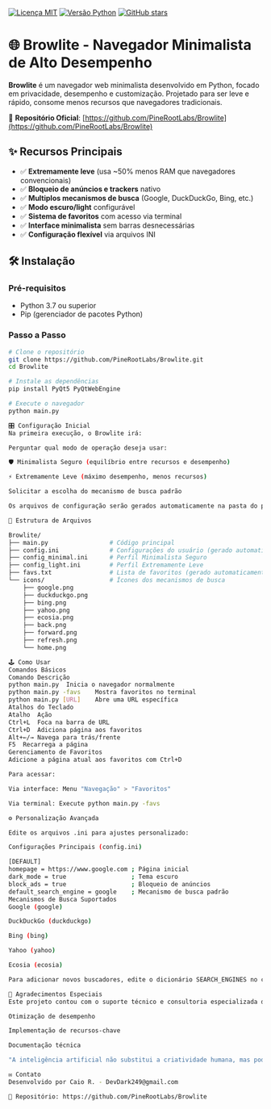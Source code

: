 [![Licença MIT](https://img.shields.io/badge/license-MIT-blue.svg)](https://github.com/PineRootLabs/Browlite/blob/main/LICENSE)
[![Versão Python](https://img.shields.io/badge/python-3.7+-blue.svg)](https://www.python.org/downloads/)
[![GitHub stars](https://img.shields.io/github/stars/PineRootLabs/Browlite.svg)](https://github.com/PineRootLabs/Browlite/stargazers)

# 🌐 Browlite - Navegador Minimalista de Alto Desempenho

**Browlite** é um navegador web minimalista desenvolvido em Python, focado em privacidade, desempenho e customização. Projetado para ser leve e rápido, consome menos recursos que navegadores tradicionais.

🔗 **Repositório Oficial**: [https://github.com/PineRootLabs/Browlite](https://github.com/PineRootLabs/Browlite)

## ✨ Recursos Principais

- ✅ **Extremamente leve** (usa ~50% menos RAM que navegadores convencionais)
- ✅ **Bloqueio de anúncios e trackers** nativo
- ✅ **Multiplos mecanismos de busca** (Google, DuckDuckGo, Bing, etc.)
- ✅ **Modo escuro/light** configurável
- ✅ **Sistema de favoritos** com acesso via terminal
- ✅ **Interface minimalista** sem barras desnecessárias
- ✅ **Configuração flexível** via arquivos INI

## 🛠️ Instalação

### Pré-requisitos
- Python 3.7 ou superior
- Pip (gerenciador de pacotes Python)

### Passo a Passo
```bash
# Clone o repositório
git clone https://github.com/PineRootLabs/Browlite.git
cd Browlite

# Instale as dependências
pip install PyQt5 PyQtWebEngine

# Execute o navegador
python main.py

🎛️ Configuração Inicial
Na primeira execução, o Browlite irá:

Perguntar qual modo de operação deseja usar:

🛡️ Minimalista Seguro (equilíbrio entre recursos e desempenho)

⚡ Extremamente Leve (máximo desempenho, menos recursos)

Solicitar a escolha do mecanismo de busca padrão

Os arquivos de configuração serão gerados automaticamente na pasta do projeto.

📂 Estrutura de Arquivos

Browlite/
├── main.py                 # Código principal
├── config.ini              # Configurações do usuário (gerado automaticamente)
├── config_minimal.ini      # Perfil Minimalista Seguro
├── config_light.ini        # Perfil Extremamente Leve
├── favs.txt                # Lista de favoritos (gerado automaticamente)
└── icons/                  # Ícones dos mecanismos de busca
    ├── google.png
    ├── duckduckgo.png
    ├── bing.png
    ├── yahoo.png
    ├── ecosia.png
    ├── back.png
    ├── forward.png
    ├── refresh.png
    └── home.png

🕹️ Como Usar
Comandos Básicos
Comando	Descrição
python main.py	Inicia o navegador normalmente
python main.py -favs	Mostra favoritos no terminal
python main.py [URL]	Abre uma URL específica
Atalhos do Teclado
Atalho	Ação
Ctrl+L	Foca na barra de URL
Ctrl+D	Adiciona página aos favoritos
Alt+←/→	Navega para trás/frente
F5	Recarrega a página
Gerenciamento de Favoritos
Adicione a página atual aos favoritos com Ctrl+D

Para acessar:

Via interface: Menu "Navegação" > "Favoritos"

Via terminal: Execute python main.py -favs

⚙️ Personalização Avançada

Edite os arquivos .ini para ajustes personalizado:

Configurações Principais (config.ini)

[DEFAULT]
homepage = https://www.google.com ; Página inicial
dark_mode = true                  ; Tema escuro
block_ads = true                  ; Bloqueio de anúncios
default_search_engine = google    ; Mecanismo de busca padrão
Mecanismos de Busca Suportados
Google (google)

DuckDuckGo (duckduckgo)

Bing (bing)

Yahoo (yahoo)

Ecosia (ecosia)

Para adicionar novos buscadores, edite o dicionário SEARCH_ENGINES no código.

🤝 Agradecimentos Especiais
Este projeto contou com o suporte técnico e consultoria especializada do DeepSeek Chat durante o processo de desenvolvimento. Sua contribuição foi fundamental para:

Otimização de desempenho

Implementação de recursos-chave

Documentação técnica

"A inteligência artificial não substitui a criatividade humana, mas pode amplificá-la exponencialmente." - PineRootLabs

✉️ Contato
Desenvolvido por Caio R. - DevDark249@gmail.com

🔗 Repositório: https://github.com/PineRootLabs/Browlite
